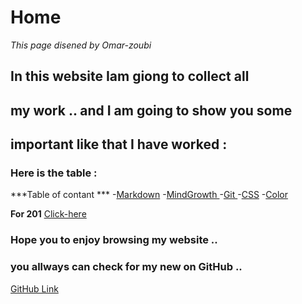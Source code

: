 # Home 
*This page disened by Omar-zoubi*
## In this website Iam giong to collect all 
## my work .. and I am going to show you some
## important like that I have worked :
### Here is the table :

***Table of contant ***
-[Markdown](https://omar-zoubi.github.io/reading-notes/markdawn)
-[MindGrowth ](https://omar-zoubi.github.io/reading-notes/MindGrowth/)
-[Git ](https://omar-zoubi.github.io/reading-notes/Git)
-[CSS](https://omar-zoubi.github.io/reading-notes/css01)
-[Color](https://omar-zoubi.github.io/reading-notes/color)

**For 201** [Click-here]()
### Hope you to enjoy browsing my website .. 
### you allways can check for my new on GitHub ..

[GitHub Link](https://github.com/Omar-zoubi)




